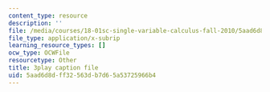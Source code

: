 ```yaml
---
content_type: resource
description: ''
file: /media/courses/18-01sc-single-variable-calculus-fall-2010/5aad6d8dff32563db7d65a53725966b4_-MI0b4h3rS0.vtt
file_type: application/x-subrip
learning_resource_types: []
ocw_type: OCWFile
resourcetype: Other
title: 3play caption file
uid: 5aad6d8d-ff32-563d-b7d6-5a53725966b4
---
```

